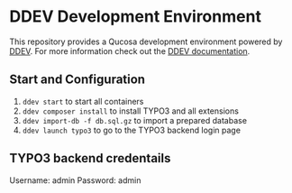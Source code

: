 # DDEV Development Environment

This repository provides a Qucosa development environment powered by [DDEV](https://ddev.com). For more information check out the [DDEV documentation](https://ddev.readthedocs.io/).

## Start and Configuration

1. `ddev start` to start all containers
2. `ddev composer install` to install TYPO3 and all extensions
4. `ddev import-db -f db.sql.gz` to import a prepared database
5. `ddev launch typo3` to go to the TYPO3 backend login page

## TYPO3 backend credentails

Username: admin
Password: admin
